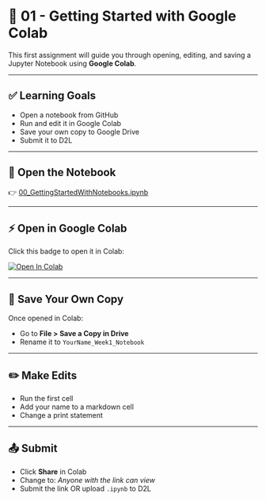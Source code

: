 # 📘 01 - Getting Started with Google Colab

This first assignment will guide you through opening, editing, and saving a Jupyter Notebook using **Google Colab**.

---

## ✅ Learning Goals

- Open a notebook from GitHub
- Run and edit it in Google Colab
- Save your own copy to Google Drive
- Submit it to D2L

---

## 🔗 Open the Notebook

👉 [00_GettingStartedWithNotebooks.ipynb](https://github.com/rugbyprof/3603-Programming-for-Data-Science/blob/main/Books/Intro2Python/00_GettingStartedWithNotebooks.ipynb)

---

## ⚡ Open in Google Colab

Click this badge to open it in Colab:

[![Open In Colab](https://colab.research.google.com/assets/colab-badge.svg)](https://colab.research.google.com/github/rugbyprof/3603-Programming-for-Data-Science/blob/main/Books/Intro2Python/00_GettingStartedWithNotebooks.ipynb)

---

## 💾 Save Your Own Copy

Once opened in Colab:
- Go to **File > Save a Copy in Drive**
- Rename it to `YourName_Week1_Notebook`

---

## ✏️ Make Edits

- Run the first cell
- Add your name to a markdown cell
- Change a print statement

---

## 📤 Submit

- Click **Share** in Colab
- Change to: *Anyone with the link can view*
- Submit the link OR upload `.ipynb` to D2L
